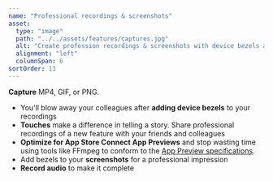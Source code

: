 ```yaml
---
name: "Professional recordings & screenshots"
asset:
  type: "image"
  path: "../../assets/features/captures.jpg"
  alt: "Create profession recordings & screenshots with device bezels and audio recorded."
  alignment: "left"
  columnSpan: 6
sortOrder: 13
---
```


**Capture** MP4, GIF, or PNG.

- You'll blow away your colleagues after **adding device bezels** to your recordings
- **Touches** make a difference in telling a story. Share professional recordings of a new feature with your friends and colleagues
- **Optimize for App Store Connect App Previews** and stop wasting time using tools like FFmpeg to conform to the [App Preview specifications](https://help.apple.com/app-store-connect/?lang=en/#/dev4e413fcb8).
- Add bezels to your **screenshots** for a professional impression
- **Record audio** to make it complete
